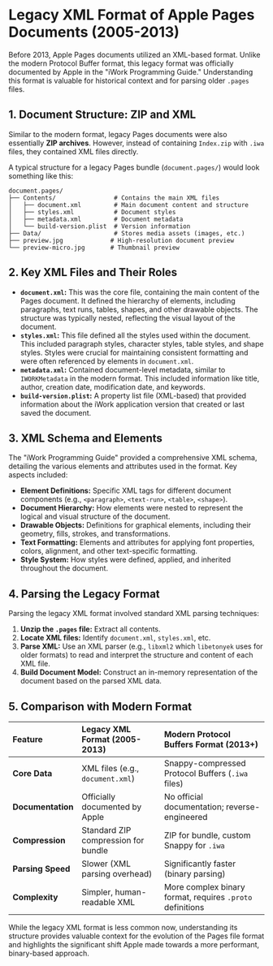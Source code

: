 # Legacy XML Format of Apple Pages Documents (2005-2013)

Before 2013, Apple Pages documents utilized an XML-based format. Unlike the modern Protocol Buffer format, this legacy format was officially documented by Apple in the "iWork Programming Guide." Understanding this format is valuable for historical context and for parsing older `.pages` files.

## 1. Document Structure: ZIP and XML

Similar to the modern format, legacy Pages documents were also essentially **ZIP archives**. However, instead of containing `Index.zip` with `.iwa` files, they contained XML files directly.

A typical structure for a legacy Pages bundle (`document.pages/`) would look something like this:

```
document.pages/
├── Contents/                # Contains the main XML files
│   ├── document.xml         # Main document content and structure
│   ├── styles.xml           # Document styles
│   ├── metadata.xml         # Document metadata
│   └── build-version.plist  # Version information
├── Data/                    # Stores media assets (images, etc.)
├── preview.jpg             # High-resolution document preview
└── preview-micro.jpg       # Thumbnail preview
```

## 2. Key XML Files and Their Roles

*   **`document.xml`:** This was the core file, containing the main content of the Pages document. It defined the hierarchy of elements, including paragraphs, text runs, tables, shapes, and other drawable objects. The structure was typically nested, reflecting the visual layout of the document.
*   **`styles.xml`:** This file defined all the styles used within the document. This included paragraph styles, character styles, table styles, and shape styles. Styles were crucial for maintaining consistent formatting and were often referenced by elements in `document.xml`.
*   **`metadata.xml`:** Contained document-level metadata, similar to `IWORKMetadata` in the modern format. This included information like title, author, creation date, modification date, and keywords.
*   **`build-version.plist`:** A property list file (XML-based) that provided information about the iWork application version that created or last saved the document.

## 3. XML Schema and Elements

The "iWork Programming Guide" provided a comprehensive XML schema, detailing the various elements and attributes used in the format. Key aspects included:

*   **Element Definitions:** Specific XML tags for different document components (e.g., `<paragraph>`, `<text-run>`, `<table>`, `<shape>`).
*   **Document Hierarchy:** How elements were nested to represent the logical and visual structure of the document.
*   **Drawable Objects:** Definitions for graphical elements, including their geometry, fills, strokes, and transformations.
*   **Text Formatting:** Elements and attributes for applying font properties, colors, alignment, and other text-specific formatting.
*   **Style System:** How styles were defined, applied, and inherited throughout the document.

## 4. Parsing the Legacy Format

Parsing the legacy XML format involved standard XML parsing techniques:

1.  **Unzip the `.pages` file:** Extract all contents.
2.  **Locate XML files:** Identify `document.xml`, `styles.xml`, etc.
3.  **Parse XML:** Use an XML parser (e.g., `libxml2` which `libetonyek` uses for older formats) to read and interpret the structure and content of each XML file.
4.  **Build Document Model:** Construct an in-memory representation of the document based on the parsed XML data.

## 5. Comparison with Modern Format

| Feature           | Legacy XML Format (2005-2013)         | Modern Protocol Buffers Format (2013+) |
| :---------------- | :------------------------------------ | :------------------------------------- |
| **Core Data**     | XML files (e.g., `document.xml`)      | Snappy-compressed Protocol Buffers (`.iwa` files) |
| **Documentation** | Officially documented by Apple        | No official documentation; reverse-engineered |
| **Compression**   | Standard ZIP compression for bundle   | ZIP for bundle, custom Snappy for `.iwa` |
| **Parsing Speed** | Slower (XML parsing overhead)         | Significantly faster (binary parsing) |
| **Complexity**    | Simpler, human-readable XML           | More complex binary format, requires `.proto` definitions |

While the legacy XML format is less common now, understanding its structure provides valuable context for the evolution of the Pages file format and highlights the significant shift Apple made towards a more performant, binary-based approach.